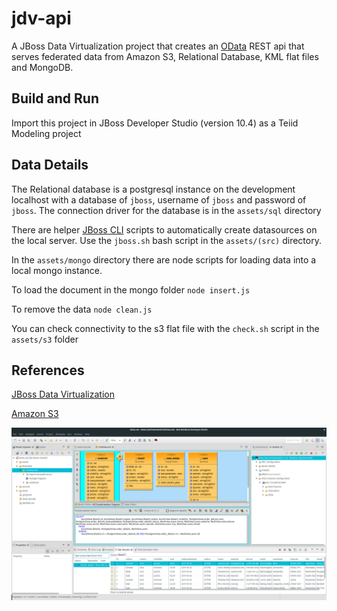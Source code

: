 # jdv-api

A JBoss Data Virtualization project that creates an [OData](http://www.odata.org) REST api that serves federated data from Amazon S3, Relational Database, KML flat files and MongoDB.  

## Build and Run
Import this project in JBoss Developer Studio (version 10.4)  as a Teiid Modeling project

## Data Details
The Relational database is a postgresql instance on the development localhost with a database of `jboss`, username of `jboss` and password of `jboss`.  The connection driver for the database is in the `assets/sql` directory

There are helper [JBoss CLI](https://developer.jboss.org/wiki/CommandLineInterface) scripts to automatically create datasources on the local server.  Use the `jboss.sh` bash script in the `assets/(src)` directory.

In the `assets/mongo` directory there are node scripts for loading data into a local mongo instance.  

To load the document in the mongo folder
`node insert.js`

To remove the data
`node clean.js`

You can check connectivity to the s3 flat file with the `check.sh` script in the `assets/s3` folder

## References
[JBoss Data Virtualization](https://www.redhat.com/en/technologies/jboss-middleware/data-virtualization)

[Amazon S3](https://aws.amazon.com/s3/)

![cli.png](screenshot.png)
